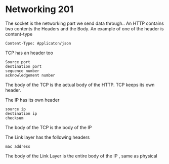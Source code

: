 # Networking 201

The socket is the networking part we send data through..
An HTTP contains two contents the Headers and the Body. An example of one of the header is content-type

```
Content-Type: Applicaton/json
```


TCP has an header too

```
Source port
destination port
sequence number
acknowledgement number
```
The body of the TCP is the actual body of the HTTP. TCP keeps its own header.

The IP has its own header

```
source ip
destination ip
checksum
```

The body of the TCP is the body of the IP


The Link layer has the following headers

```
mac address
```

The body of the Link Layer is the entire body of the IP , same as physical
